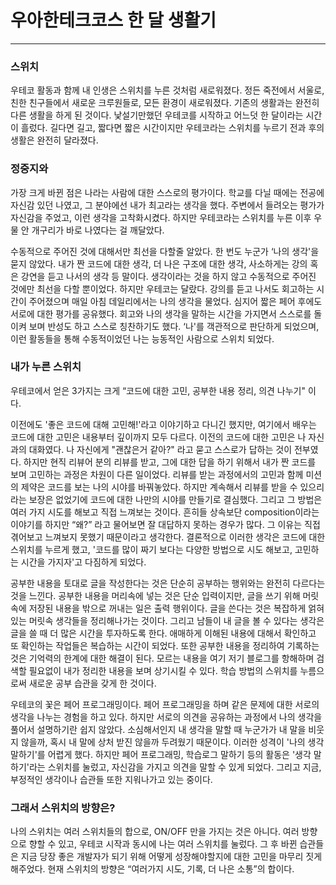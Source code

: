 # 우아한테크코스 한 달 생활기

---

### 스위치

우테코 활동과 함께 내 인생은 스위치를 누른 것처럼 새로워졌다.
정든 죽전에서 서울로, 친한 친구들에서 새로운 크루원들로, 모든 환경이 새로워졌다.
기존의 생활과는 완전히 다른 생활을 하게 된 것이다.
낯설기만했던 우테코를 시작하고 어느덧 한 달이라는 시간이 흘렀다.
길다면 길고, 짧다면 짧은 시간이지만 우테코라는 스위치를 누르기 전과 후의 생활은 완전히 달라졌다.

### 정중지와

가장 크게 바뀐 점은 나라는 사람에 대한 스스로의 평가이다.
학교를 다닐 때에는 전공에 자신감 있던 나였고, 그 분야에선 내가 최고라는 생각을 했다.
주변에서 들려오는 평가가 자신감을 주었고, 이런 생각을 고착화시켰다.
하지만 우테코라는 스위치를 누른 이후 우물 안 개구리가 바로 나였다는 걸 깨달았다.

수동적으로 주어진 것에 대해서만 최선을 다할줄 알았다.
한 번도 누군가 ‘나의 생각'을 묻지 않았다.
내가 짠 코드에 대한 생각, 더 나은 구조에 대한 생각, 사소하게는 강의 혹은 강연을 듣고 나서의 생각 등 말이다.
생각이라는 것을 하지 않고 수동적으로 주어진 것에만 최선을 다할 뿐이었다.
하지만 우테코는 달랐다.
강의를 듣고 나서도 회고하는 시간이 주어졌으며 매일 아침 데일리에서는 나의 생각을 물었다.
심지어 짧은 페어 후에도 서로에 대한 평가를 공유했다.
회고와 나의 생각을 말하는 시간을 가지면서 스스로를 돌이켜 보며 반성도 하고 스스로 칭찬하기도 했다.
‘나'를 객관적으로 판단하게 되었으며, 이런 활동들을 통해 수동적이었던 나는 능동적인 사람으로 스위치 되었다.

### 내가 누른 스위치

우테코에서 얻은 3가지는 크게 “코드에 대한 고민, 공부한 내용 정리, 의견 나누기" 이다.

이전에도 '좋은 코드에 대해 고민해!'라고 이야기하고 다니긴 했지만,
여기에서 배우는 코드에 대한 고민은 내용부터 깊이까지 모두 다르다.
이전의 코드에 대한 고민은 나 자신과의 대화였다.
나 자신에게 "괜찮은거 같아?" 라고 묻고 스스로가 답하는 것이 전부였다.
하지만 현직 리뷰어 분의 리뷰를 받고,
그에 대한 답을 하기 위해서 내가 짠 코드를 보며 고민하는 과정은 차원이 다른 일이었다.
리뷰를 받는 과정에서의 고민과 함께 미션의 제약은 코드를 보는 나의 시야를 바꿔놓았다.
하지만 계속해서 리뷰를 받을 수 있으리라는 보장은 없었기에 코드에 대한 나만의 시야를 만들기로 결심했다.
그리고 그 방법은 여러 가지 시도를 해보고 직접 느껴보는 것이다.
흔히들 상속보단 composition이라는 이야기를 하지만 “왜?” 라고 물어보면 잘 대답하지 못하는 경우가 많다.
그 이유는 직접 겪어보고 느껴보지 못했기 때문이라고 생각한다.
결론적으로 이러한 생각은 코드에 대한 스위치를 누르게 했고,
'코드를 많이 짜기 보다는 다양한 방법으로 시도 해보고, 고민하는 시간을 가지자'고 다짐하게 되었다.

공부한 내용을 토대로 글을 작성한다는 것은 단순히 공부하는 행위와는 완전히 다르다는 것을 느낀다.
공부한 내용을 머리속에 넣는 것은 단순 입력이지만,
글을 쓰기 위해 머릿속에 저장된 내용을 밖으로 꺼내는 일은 출력 행위이다.
글을 쓴다는 것은 복잡하게 얽혀 있는 머릿속 생각들을 정리해나가는 것이다.
그리고 남들이 내 글을 볼 수 있다는 생각은 글을 쓸 때 더 많은 시간을 투자하도록 한다.
애매하게 이해된 내용에 대해서 확인하고 또 확인하는 작업들은 복습하는 시간이 되었다.
또한 공부한 내용을 정리하여 기록하는 것은 기억력의 한계에 대한 해결이 된다.
모르는 내용을 여기 저기 블로그를 항해하며 검색할 필요없이 내가 정리한 내용을 보며 상기시킬 수 있다.
학습 방법의 스위치를 누름으로써 새로운 공부 습관을 갖게 한 것이다.

우테코의 꽃은 페어 프로그래밍이다.
페어 프로그래밍을 하며 같은 문제에 대한 서로의 생각을 나누는 경험을 하고 있다.
하지만 서로의 의견을 공유하는 과정에서 나의 생각을 풀어서 설명하기란 쉽지 않았다.
소심해서인지 내 생각을 말할 때 누군가가 내 말을 비웃지 않을까, 혹시 내 말에 상처 받진 않을까 두려웠기 때문이다.
이러한 성격이 '나의 생각 말하기'를  어렵게 했다.
하지만 페어 프로그래밍, 학습로그 말하기 등의 활동은 '생각 말하기'라는 스위치를 눌렀고, 자신감을 가지고 의견을 말할 수 있게 되었다. 
그리고 지금, 부정적인 생각이나 습관들 또한 지워나가고 있는 중이다.

### 그래서 스위치의 방향은?

나의 스위치는 여러 스위치들의 합으로, ON/OFF 만을 가지는 것은 아니다.
여러 방향으로 향할 수 있고, 우테코 시작과 동시에 나는 여러 스위치를 눌렀다.
그 후 바뀐 습관들은 지금 당장 좋은 개발자가 되기 위해 어떻게 성장해야할지에 대한 고민을 마무리 짓게 해주었다.
현재 스위치의 방향은 “여러가지 시도, 기록, 더 나은 소통”의 합이다.